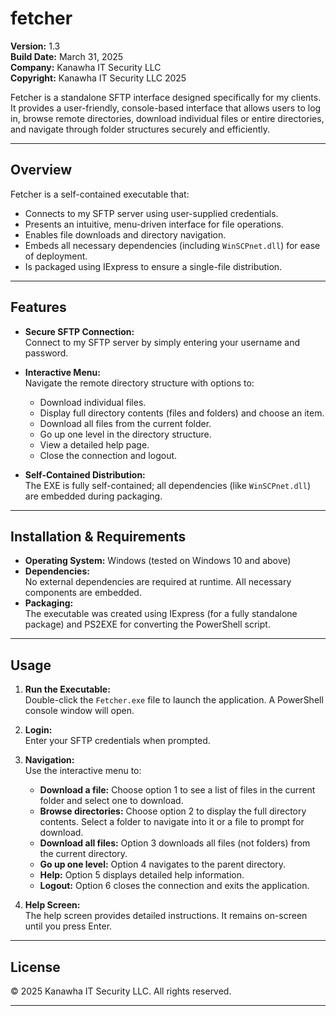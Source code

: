 # fetcher

**Version:** 1.3  
**Build Date:** March 31, 2025  
**Company:** Kanawha IT Security LLC  
**Copyright:** Kanawha IT Security LLC 2025

Fetcher is a standalone SFTP interface designed specifically for my clients. It provides a user-friendly, console-based interface that allows users to log in, browse remote directories, download individual files or entire directories, and navigate through folder structures securely and efficiently.

---

## Overview

Fetcher is a self-contained executable that:
- Connects to my SFTP server using user-supplied credentials.
- Presents an intuitive, menu-driven interface for file operations.
- Enables file downloads and directory navigation.
- Embeds all necessary dependencies (including `WinSCPnet.dll`) for ease of deployment.
- Is packaged using IExpress to ensure a single-file distribution.

---

## Features

- **Secure SFTP Connection:**  
  Connect to my SFTP server by simply entering your username and password.

- **Interactive Menu:**  
  Navigate the remote directory structure with options to:
  - Download individual files.
  - Display full directory contents (files and folders) and choose an item.
  - Download all files from the current folder.
  - Go up one level in the directory structure.
  - View a detailed help page.
  - Close the connection and logout.

- **Self-Contained Distribution:**  
  The EXE is fully self-contained; all dependencies (like `WinSCPnet.dll`) are embedded during packaging.

---

## Installation & Requirements

- **Operating System:** Windows (tested on Windows 10 and above)
- **Dependencies:**  
  No external dependencies are required at runtime. All necessary components are embedded.
- **Packaging:**  
  The executable was created using IExpress (for a fully standalone package) and PS2EXE for converting the PowerShell script.

---

## Usage

1. **Run the Executable:**  
   Double-click the `Fetcher.exe` file to launch the application. A PowerShell console window will open.

2. **Login:**  
   Enter your SFTP credentials when prompted.

3. **Navigation:**  
   Use the interactive menu to:
   - **Download a file:** Choose option 1 to see a list of files in the current folder and select one to download.
   - **Browse directories:** Choose option 2 to display the full directory contents. Select a folder to navigate into it or a file to prompt for download.
   - **Download all files:** Option 3 downloads all files (not folders) from the current directory.
   - **Go up one level:** Option 4 navigates to the parent directory.
   - **Help:** Option 5 displays detailed help information.
   - **Logout:** Option 6 closes the connection and exits the application.

4. **Help Screen:**  
   The help screen provides detailed instructions. It remains on-screen until you press Enter.


---



## License

© 2025 Kanawha IT Security LLC. All rights reserved.

---


